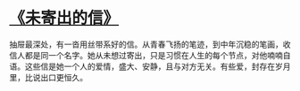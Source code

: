 # [《未寄出的信》](https://hoo.be/91wang)

抽屉最深处，有一沓用丝带系好的信。从青春飞扬的笔迹，到中年沉稳的笔画，收信人都是同一个名字。她从未想过寄出，只是习惯在人生的每个节点，对他喃喃自语。这些信是她一个人的爱情，盛大、安静，且与对方无关。有些爱，封存在岁月里，比说出口更恒久。
